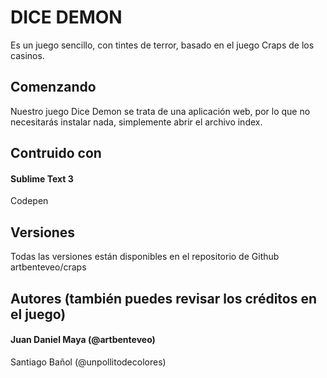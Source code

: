 # DICE DEMON

Es un juego sencillo, con tintes de terror, basado en el juego Craps de los casinos.

## Comenzando
Nuestro juego Dice Demon se trata de una aplicación web, por lo que no necesitarás instalar nada, simplemente abrir el archivo index.

## Contruido con 
#### Sublime Text 3
Codepen

## Versiones
Todas las versiones están disponibles en el repositorio de Github artbenteveo/craps

## Autores (también puedes revisar los créditos en el juego)
#### Juan Daniel Maya (@artbenteveo)
Santiago Bañol (@unpollitodecolores)
